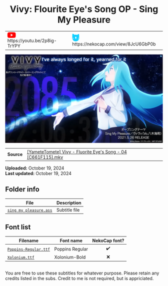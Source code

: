 
<h1 align='center'>Vivy: Flourite Eye's Song OP - Sing My Pleasure</h1>

<table align='center'>
    <tr>
        <td> <img src='../.img/youtube.svg' alt='YouTube' width=27 align='center'> &nbsp https://youtu.be/2p8ig-TrYPY </td>
        <td> <img src='../.img/nekocap.svg' alt='NekoCap' width=23 align='center'> &nbsp https://nekocap.com/view/8JcU6GbP0b </td>
    </tr>
</table>

[![](./preview.webp)](https://www.youtube.com/watch?v=2p8ig-TrYPY&nekocap=8JcU6GbP0b)

<table align='center'>
    <tr>
        <!-- Source -->
        <td><b>Source</b></td>
        <!--  [[YameteTomete] Vivy - Fluorite Eye's Song - 04 [C661F115].mkv](https://nyaa.si/view/1377372) -->
        <td><a href="https://nyaa.si/view/1377372">[YameteTomete] Vivy - Fluorite Eye's Song - 04 [C661F115].mkv</a></td>
    </tr>
</table>

**Uploaded:** October 19, 2024  
**Last updated:** October 19, 2024

<!-- Description goes here -->

## Folder info

| File | Description |
| ---- | ----------- |
[`sing my pleasure.ass`](sing%20my%20pleasure.ass) | Subtitle file |

## Font list

| Filename | Font name | NekoCap font? |
| ---- | ---- | :--: |
 [`Poppins-Regular.ttf`](https://github.com/abrokecube/subtitles-fonts/tree/main/NekoCap%20fonts/Poppins-Regular.ttf) | Poppins Regular | ✔️ |
 [`Xolonium.ttf`](./fonts/Xolonium.ttf) | Xolonium-Bold | ❌ |

<!-- Permissions -->
## 
You are free to use these subtitles for whatever purpose. Please retain any credits listed in the subs. Credit to me is not required, but is appriciated.
